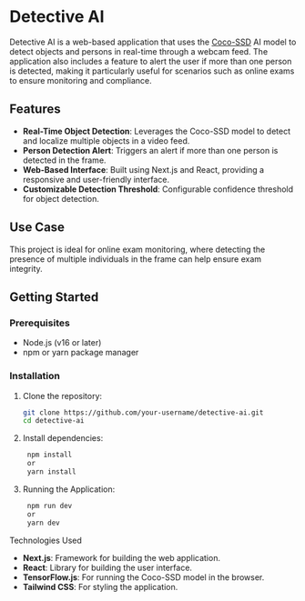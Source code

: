 # Detective AI

Detective AI is a web-based application that uses the [Coco-SSD](https://github.com/tensorflow/tfjs-models/tree/master/coco-ssd) AI model to detect objects and persons in real-time through a webcam feed. The application also includes a feature to alert the user if more than one person is detected, making it particularly useful for scenarios such as online exams to ensure monitoring and compliance.

## Features

- **Real-Time Object Detection**: Leverages the Coco-SSD model to detect and localize multiple objects in a video feed.
- **Person Detection Alert**: Triggers an alert if more than one person is detected in the frame.
- **Web-Based Interface**: Built using Next.js and React, providing a responsive and user-friendly interface.
- **Customizable Detection Threshold**: Configurable confidence threshold for object detection.

## Use Case

This project is ideal for online exam monitoring, where detecting the presence of multiple individuals in the frame can help ensure exam integrity.

## Getting Started

### Prerequisites

- Node.js (v16 or later)
- npm or yarn package manager

### Installation

1. Clone the repository:
   ```bash
   git clone https://github.com/your-username/detective-ai.git
   cd detective-ai

2. Install dependencies:
   ```bash
    npm install
    or
    yarn install

3. Running the Application:
   ```bash
    npm run dev
    or
    yarn dev


Technologies Used
- **Next.js**: Framework for building the web application.
- **React**: Library for building the user interface.
- **TensorFlow.js**: For running the Coco-SSD model in the browser.
- **Tailwind CSS**: For styling the application.